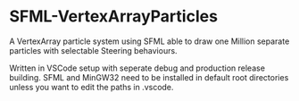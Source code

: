 # SFML-VertexArrayParticles
A VertexArray particle system using SFML able to draw one Million separate particles with selectable Steering behaviours.

Written in VSCode setup with seperate debug and production release building.  SFML and MinGW32 need to be installed in default root directories
unless you want to edit the paths in .vscode.
